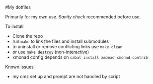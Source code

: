 #My dotfiles

Primarily for my own use.  *Sanity check* recommended before use.

To install
* Clone the repo
* run `make` to link the files and install submodules
* to uninstall or remove conflicting links use `make clean` 
* or use `make destroy` (non-interactive)
* xmonad config depends on `cabal install xmonad xmonad-contrib`

Known issues
* my omz set up and prompt are not handled by script
